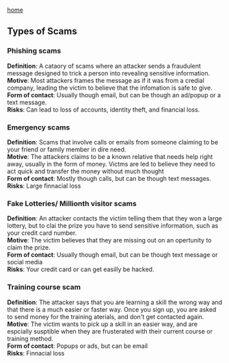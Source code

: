 [home](https://shilab66.github.io/O.S.O/index)<br>

## Types of Scams

### Phishing scams
**Definition**: A cataory of scams where an attacker sends a fraudulent message designed to trick a person into revealing sensitive information.<br>
**Motive**: Most attackers frames the message as if it was from a credial company, leading the victim to believe that the infomation is safe to give.<br>
**Form of contact**: Usually though email, but can be though an ad/popup or a text message.<br>
**Risks**: Can lead to loss of accounts, identity theft, and financial loss.<br>

### Emergency scams
**Definition**: Scams that involve calls or emails from someone claiming to be your friend or family member in dire need.<br>
**Motive**: The attackers claims to be a known relative that needs help right away, usually in the form of money. Victms are led to believe they need to act quick and transfer the money without much thought<br>
**Form of contact**: Mostly though calls, but can be though text messages.<br>
**Risks**: Large finnacial loss<br>

### Fake Lotteries/ Millionth visitor scams
**Definition**: An attacker contacts the victim telling them that they won a large lottery, but to clai the prize you have to send sensitive information, such as your credit card number.<br>
**Motive**: The victim believes that they are missing out on an opertunity to claim the prize.<br>
**Form of contact**: Usually though email, but can be though text message or social media<br>
**Risks**: Your credit card or can get easilly be hacked.<br>

### Training course scam
**Definition**: The attacker says that you are learning a skill the wrong way and that there is a much easier or faster way. Once you sign up, you are asked to send money for the training aterials, and don't get contacted again.<br>
**Motive**: The victim wants to pick up a skill in an easier way, and are espcially susptible when they are frusterated with their current course or training method.<br>
**Form of contact**: Popups or ads, but can be email <br>
**Risks**: Finnacial loss<br>

